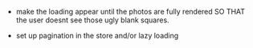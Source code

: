 - make the loading appear until the photos are fully rendered SO THAT the user doesnt see those ugly blank squares.

- set up pagination in the store and/or lazy loading